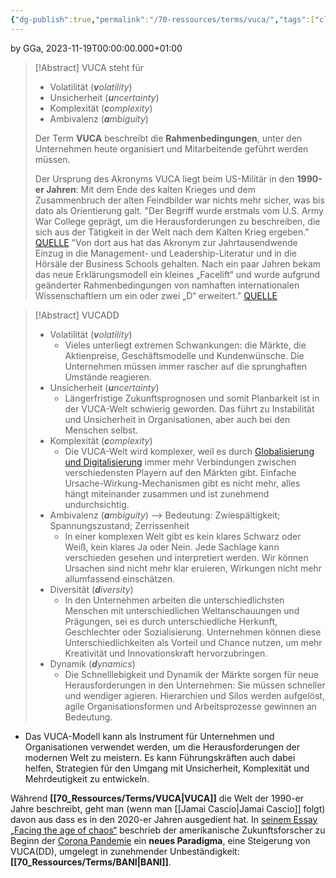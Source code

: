 ```yaml
---
{"dg-publish":true,"permalink":"/70-ressources/terms/vuca/","tags":["class/termNote"],"noteIcon":""}
---
```


by GGa, 2023-11-19T00:00:00.000+01:00  

> [!Abstract] VUCA steht für
> 
> - Volatilität (***v**olatility*)
> - Unsicherheit (***u**ncertainty*)
> - Komplexität (***c**omplexity*)
> - Ambivalenz (***a**mbiguity*)
>   
> Der Term **VUCA** beschreibt die **Rahmenbedingungen**, unter den  Unternehmen heute organisiert und Mitarbeitende geführt werden müssen.
> 
> Der Ursprung des Akronyms VUCA liegt beim US-Militär in den **1990-er Jahren**: Mit dem Ende des kalten Krieges und dem Zusammenbruch der alten Feindbilder war nichts mehr sicher, was bis dato als Orientierung galt.
> "Der Begriff wurde erstmals vom U.S. Army War College geprägt, um die Herausforderungen zu beschreiben, die sich aus der Tätigkeit in der Welt nach dem Kalten Krieg ergeben." [QUELLE](https://executiveacademy.at/de/news/detail/bani-statt-vuca-so-geht-fuehrung-in-der-welt-von-morgen#:~:text=Das%20VUCA%20Modell%2C%20welches%20unsere,Modell%20abgel%C3%B6st%3A%20dem%20BANI%20Modell.)
> "Von dort aus hat das Akronym zur Jahrtausendwende Einzug in die Management- und Leadership-Literatur und in die Hörsäle der Business Schools gehalten. Nach ein paar Jahren bekam das neue Erklärungsmodell ein kleines „Facelift“ und wurde aufgrund geänderter Rahmenbedingungen von namhaften internationalen Wissenschaftlern um ein oder zwei „D“ erweitert." [QUELLE](https://executiveacademy.at/de/news/detail/bani-statt-vuca-so-geht-fuehrung-in-der-welt-von-morgen#:~:text=Das%20VUCA%20Modell%2C%20welches%20unsere,Modell%20abgel%C3%B6st%3A%20dem%20BANI%20Modell.)


> [!Abstract] VUCADD
> - Volatilität (***v**olatility*)
> 	- Vieles unterliegt extremen Schwankungen: die Märkte, die Aktienpreise, Geschäftsmodelle und Kundenwünsche. Die Unternehmen müssen immer rascher auf die sprunghaften Umstände reagieren.
> - Unsicherheit (***u**ncertainty*)
> 	- Längerfristige Zukunftsprognosen und somit Planbarkeit ist in der VUCA-Welt schwierig geworden. Das führt zu Instabilität und Unsicherheit in Organisationen, aber auch bei den Menschen selbst.
> - Komplexität (***c**omplexity*)
> 	- Die VUCA-Welt wird komplexer, weil es durch [Globalisierung und Digitalisierung](https://executiveacademy.at/de/news/detail/digitalisierung-vs-globalisierung) immer mehr Verbindungen zwischen verschiedensten Playern auf den Märkten gibt. Einfache Ursache-Wirkung-Mechanismen gibt es nicht mehr, alles hängt miteinander zusammen und ist zunehmend undurchsichtig.
> - Ambivalenz (***a**mbiguity*) --> Bedeutung: Zwiespältigkeit; Spannungszustand; Zerrissenheit
> 	- In einer komplexen Welt gibt es kein klares Schwarz oder Weiß, kein klares Ja oder Nein. Jede Sachlage kann verschieden gesehen und interpretiert werden. Wir können Ursachen sind nicht mehr klar eruieren, Wirkungen nicht mehr allumfassend einschätzen.
> - Diversität (***d**iversity*)
> 	- In den Unternehmen arbeiten die unterschiedlichsten Menschen mit unterschiedlichen Weltanschauungen und Prägungen, sei es durch unterschiedliche Herkunft, Geschlechter oder Sozialisierung. Unternehmen können diese Unterschiedlichkeiten als Vorteil und Chance nutzen, um mehr Kreativität und Innovationskraft hervorzubringen.
> - Dynamik (***d**ynamics*)
> 	- Die Schnelllebigkeit und Dynamik der Märkte sorgen für neue Herausforderungen in den Unternehmen: Sie müssen schneller und wendiger agieren. Hierarchien und Silos werden aufgelöst, agile Organisationsformen und Arbeitsprozesse gewinnen an Bedeutung.
> 	
> 
> 

- Das VUCA-Modell kann als Instrument für Unternehmen und Organisationen verwendet werden, um die Herausforderungen der modernen Welt zu meistern. Es kann Führungskräften auch dabei helfen, Strategien für den Umgang mit Unsicherheit, Komplexität und Mehrdeutigkeit zu entwickeln.

Während **[[70_Ressources/Terms/VUCA\|VUCA]]** die Welt der 1990-er Jahre beschreibt, geht man (wenn man [[Jamai Cascio\|Jamai Cascio]] folgt) davon aus dass es in den 2020-er Jahren ausgedient hat. In [seinem Essay „Facing the age of chaos“](https://medium.com/@cascio/facing-the-age-of-chaos-b00687b1f51d) beschrieb der amerikanische Zukunftsforscher zu Beginn der [Corona Pandemie](https://executiveacademy.at/de/news/detail/post-corona-leadership-wie-die-krise-das-fuehren-von-morgen-veraendert) ein **neues Paradigma**, eine Steigerung von VUCA(DD), umgelegt in zunehmender Unbeständigkeit: **[[70_Ressources/Terms/BANI\|BANI]]**. 